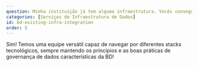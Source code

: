 ```yaml
---
question: Minha instituição já tem alguma infraestrutura. Vocês conseguem trabalhar com ela?
categories: [Serviços de Infraestrutura de Dados]
id: bd-existing-infra-integration
order: 5
---
```


Sim! Temos uma equipe versátil capaz de navegar por diferentes stacks tecnológicos, sempre mantendo os princípios e as boas práticas de governança de dados características da BD!
